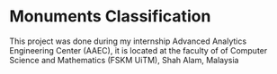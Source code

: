 # Monuments Classification
This project was done during my internship Advanced Analytics Engineering Center (AAEC), it is located
at the faculty of of Computer Science and Mathematics (FSKM UiTM), Shah Alam, Malaysia
